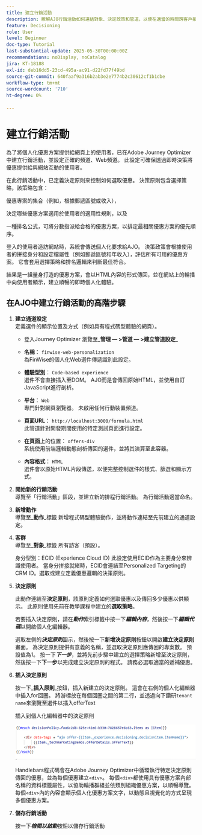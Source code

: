 ```yaml
---
title: 建立行銷活動
description: 瞭解AJO行銷活動如何連結對象、決定政策和管道，以便在適當的時間跨客戶接觸點提供個人化優惠。
feature: Decisioning
role: User
level: Beginner
doc-type: Tutorial
last-substantial-update: 2025-05-30T00:00:00Z
recommendations: noDisplay, noCatalog
jira: KT-18188
exl-id: deb16dd5-23cd-495a-ac91-d22fd77f49bd
source-git-commit: 640faaf9a316b2ab3e2e7774b2c30612cf1b1dbe
workflow-type: tm+mt
source-wordcount: '710'
ht-degree: 0%

---
```


# 建立行銷活動

為了將個人化優惠方案提供給網頁上的使用者，已在Adobe Journey Optimizer中建立行銷活動，並設定正確的頻道、Web頻道。 此設定可確保透過即時決策將優惠提供給與網站互動的使用者。

在此行銷活動中，已定義決定原則來控制如何選取優惠。 決策原則包含選擇策略，該策略包含：

優惠專案的集合（例如，根據郵遞區號或收入），

決定哪些優惠方案適用於使用者的適用性規則，以及

一種排名公式，可將分數指派給合格的優惠方案，以排定最相關優惠方案的優先順序。

登入的使用者造訪網站時，系統會傳送個人化要求給AJO。 決策政策會根據使用者的拼接身分和設定檔屬性（例如郵遞區號和年收入），評估所有可用的優惠方案。 它會套用選擇策略和排名邏輯來判斷最佳符合。

結果是一組量身打造的優惠方案，會以HTML內容的形式傳回，並在網站上的輪播中向使用者顯示，建立順暢的即時個人化體驗。


## 在AJO中建立行銷活動的高階步驟

1. **建立通道設定**\
   定義選件的顯示位置及方式（例如具有程式碼型體驗的網頁）。
   - 登入Journey Optimizer
瀏覽至_&#x200B;**管理 — >管道 — >建立管道設定**&#x200B;_
   - **名稱**： `finwise-web-personalization`\
     為FinWise的個人化Web選件傳遞識別此設定。

   - **體驗型別**： `Code-based experience`\
     選件不會直接插入至DOM。 AJO而是會傳回原始HTML，並使用自訂JavaScript進行剖析。

   - **平台**： `Web`\
     專門針對網頁瀏覽器。 未啟用任何行動裝置頻道。


   - **頁面URL**： `http://localhost:3000/formula.html`\
     此管道針對開發期間使用的特定測試頁面進行設定。

   - **在頁面**&#x200B;上的位置： `offers-div`\
     系統使用前端邏輯動態剖析傳回的選件，並將其演算至此容器。

   - **內容格式**： `HTML`\
     選件會以原始HTML片段傳送，以便完整控制選件的樣式、篩選和顯示方式。


2. **開始新的行銷活動**\
   導覽至「行銷活動」區段，並建立新的排程行銷活動。 為行銷活動適當命名。


3. **新增動作**\
   導覽至&#x200B;_&#x200B;**動作**&#x200B;_標籤
新增程式碼型體驗動作，並將動作連結至先前建立的通道設定。



4. **客群**\
   導覽至&#x200B;_&#x200B;**對象**&#x200B;_標籤
所有訪客（預設）。

   身分型別：ECID (Experience Cloud ID)
此設定使用ECID作為主要身分來辨識使用者。 當身分拼接就緒時，ECID會連結至Personalized Targeting的CRM ID。選取或建立定義優惠邏輯的決策原則。

5. **決定原則**


   此動作連結至&#x200B;**決定原則**，該原則定義如何選取優惠以及傳回多少優惠以供顯示。 此原則使用先前在教學課程中建立的&#x200B;**選取策略**。

   若要插入決定原則，請在&#x200B;_&#x200B;**動作**&#x200B;_&#x200B;索引標籤中按一下&#x200B;**_編輯內容_**，然後按一下&#x200B;**_編輯代碼_**&#x200B;以開啟個人化編輯器。

   選取左側的&#x200B;_&#x200B;**決定原則**&#x200B;_&#x200B;圖示，然後按一下&#x200B;**新增決定原則**&#x200B;按鈕以開啟&#x200B;**建立決定原則**&#x200B;畫面。 為決定原則提供有意義的名稱，並選取決定原則應傳回的專案數。 預設值為1。
按一下&#x200B;**_下一步_**，並將先前步驟中建立的選擇策略新增至決定原則，然後按一下&#x200B;**下一步**&#x200B;以完成建立決定原則的程式。 請務必選取適當的遞補優惠。

6. **插入決定原則**

   按一下&#x200B;_&#x200B;**插入原則**&#x200B;_按鈕，插入新建立的決定原則。 這會在右側的個人化編輯器中插入for回圈。
將游標放在每個回圈之間的第二行，並透過向下鑽研`tenant name`來瀏覽至選件以插入offerText

   插入到個人化編輯器中的決定原則

   ![個人化編輯器](assets/personalization-editor.png)



   Handlebars程式碼會在Adobe Journey Optimizer中循環執行特定決定原則傳回的優惠，並為每個優惠建立`<div>`。 每個`<div>`都使用具有優惠方案內部名稱的資料標籤屬性，以協助輪播群組並依類別組織優惠方案，以順暢導覽。 每個`<div>`內的內容會顯示個人化優惠方案文字，以動態且視覺化的方式呈現多個優惠方案。

7. **儲存行銷活動**

   按一下&#x200B;_&#x200B;**檢閱以啟動**&#x200B;_&#x200B;按鈕以儲存行銷活動


